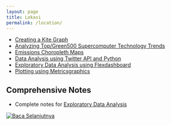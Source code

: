 ```yaml
---
layout: page
title: Lokasi
permalink: /location/
---
```


- [Creating a Kite Graph](http://rpubs.com/thoughtfulbloke/kitegraph)
- [Analyzing Top/Green500 Supercomputer Technology Trends](http://github.com/ww44ss/Exascalar-Analysis-)
- [Emissions Choropleth Maps](https://github.com/BillSeliger/ExData_Plotting2)
- [Data Analysis using Twitter API and Python](http://blog.impiyush.com/2015/03/data-analysis-using-twitter-api-and.html)
- [Exploratory Data Analysis using Flexdashboard](http://rpubs.com/DocOfi/350830)
- [Plotting using Metricsgraphics](http://www.rpubs.com/DocOfi/352947)

## Comprehensive Notes

- Complete notes for [Exploratory Data Analysis](http://sux13.github.io/DataScienceSpCourseNotes/)

[![Baca Selanjutnya](./account)](./account)

